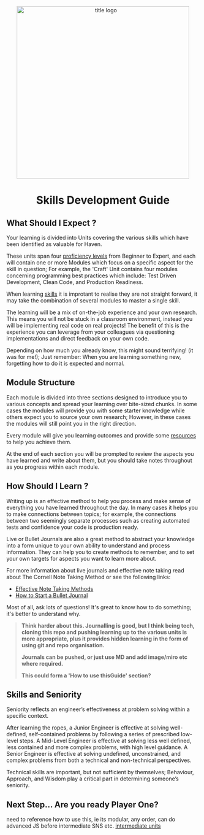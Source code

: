 <p align="center">
<img width="450" alt="title logo" src="https://github.com/HavenEngineering/engineering/assets/105437933/4f16401b-4bc8-4c4c-a561-2bb77c2ba2cf">
<h1 align="center">Skills Development Guide</h1>
</p>

## What Should I Expect ?

Your learning is divided into Units covering the various skills which have been identified as valuable for Haven.

These units span four [proficiency levels](appendix.md#proficiency) from Beginner to Expert, and each will contain one or more Modules which focus on a specific aspect for the skill in question; For example, the 'Craft' Unit contains four modules concerning programming best practices which include: Test Driven Development, Clean Code, and Production Readiness.

When learning [skills](appendix.md#skills) it is improtant to realise they are not straight forward, it may take the combination of several modules to master a single skill.

The learning will be a mix of on-the-job experience and your own research. This means you will not be stuck in a classroom environment, instead you will be implementing real code on real projects! The benefit of this is the experience you can leverage from your colleagues via questioning implementations and direct feedback on your own code.

Depending on how much you already know, this might sound terrifying! (it was for me!); Just remember: When you are learning something new, forgetting how to do it is expected and normal.

## Module Structure

Each module is divided into three sections designed to introduce you to various concepts and spread your learning over bite-sized chunks. In some cases the modules will provide you with some starter knowledge while others expect you to source your own research; However, in these cases the modules will still point you in the right direction.

Every module will give you learning outcomes and provide some [resources](#resources) to help you achieve them.

At the end of each section you will be prompted to review the aspects you have learned and write about them, but you should take notes throughout as you progress within each module.

## How Should I Learn ?

Writing up is an effective method to help you process and make sense of everything you have learned throughout the day. In many cases it helps you to make connections between topics; for example, the connections between two seemingly separate processes such as creating automated tests and confidence your code is production ready.

Live or Bullet Journals are also a great method to abstract your knowledge into a form unique to your own ability to understand and process information. They can help you to create methods to remember, and to set your own targets for aspects you want to learn more about.

For more information about live journals and effective note taking read about The Cornell Note Taking Method or see the following links:

- [Effective Note Taking Methods](https://www.oxfordlearning.com/5-effective-note-taking-methods/)
- [How to Start a Bullet Journal](https://alovelyyear.com/start-bullet-journal/)

Most of all, ask lots of questions! It's great to know how to do something; it's better to understand why.

> **Think harder about this. Journalling is good, but I think being tech, cloning this repo and pushing learning up to the various units is more appropriate, plus it provides hidden learning in the form of using git and repo organisation.**
>
> **Journals can be pushed, or just use MD and add image/miro etc where required.**
>
> **This could form a 'How to use thisGuide' section?**

## Skills and Seniority

Seniority reflects an engineer’s effectiveness at problem solving within a specific context.

After learning the ropes, a Junior Engineer is effective at solving well-defined, self-contained problems by following a series of prescribed low-level steps. A Mid-Level Engineer is effective at solving less well defined, less contained and more complex problems, with high level guidance. A Senior Engineer is effective at solving undefined, unconstrained, and complex problems from both a technical and non-technical perspectives.

Technical skills are important, but not sufficient by themselves; Behaviour, Approach, and Wisdom play a critical part in determining someone’s seniority.

## Next Step... Are you ready Player One?

need to reference how to use this, ie its modular, any order, can do advanced JS before intermediate SNS etc.
[intermediate units](./intermediate/readme.md)
